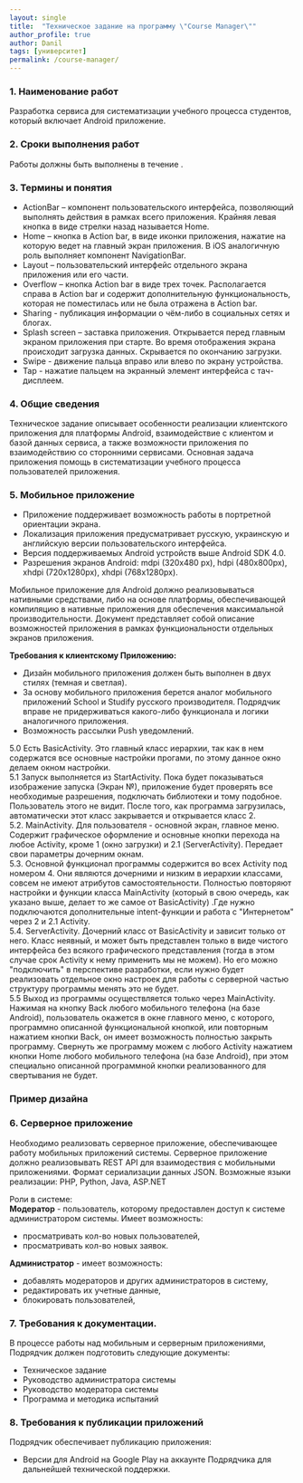 ```yaml
---
layout: single
title:  "Техническое задание на программу \"Course Manager\""
author_profile: true
author: Danil
tags: [университет]
permalink: /course-manager/
---
```

### 1. Наименование работ
Разработка сервиса для систематизации учебного процесса студентов, который включает Android приложение.

### 2. Сроки выполнения работ
Работы должны быть выполнены в течение .

### 3. Термины и понятия  
  * ActionBar – компонент пользовательского интерфейса, позволяющий выполнять действия в рамках всего 
    приложения. Крайняя левая кнопка в виде стрелки назад называется Home.
  * Home – кнопка в Action bar, в виде иконки приложения, нажатие на которую ведет на главный экран 
    приложения. В iOS аналогичную роль выполняет компонент NavigationBar.
  * Layout – пользовательский интерфейс отдельного экрана приложения или его части.
  * Overflow – кнопка Action bar в виде трех точек. Располагается справа в Action bar и содержит 
    дополнительную функциональность, которая не поместилась или не была отражена в Action bar.
  * Sharing - публикация информации о чём-либо в социальных сетях и блогах.
  * Splash screen – заставка приложения. Открывается перед главным экраном приложения при старте. Во время отображения экрана происходит загрузка данных. Скрывается по окончанию загрузки.
  * Swipe - движение пальца вправо или влево по экрану устройства.
  * Tap - нажатие пальцем на экранный элемент интерфейса с тач-дисплеем.  
  
### 4. Общие сведения
Техническое задание описывает особенности реализации клиентского приложения для платформы Android, 
взаимодействие с клиентом и базой данных сервиса, а также возможности приложения по взаимодействию со 
сторонними сервисами.
Основная задача приложения помощь в систематизации учебного процесса пользователей приложения.  

### 5. Мобильное приложение
  * Приложение поддерживает возможность работы в портретной ориентации экрана.
  * Локализация приложения предусматривает русскую, украинскую и английскую версии пользовательского 
    интерфейса.
  * Версия поддерживаемых Android устройств выше Android SDK 4.0.
  * Разрешения экранов Android: mdpi (320x480 px), hdpi (480x800px), xhdpi (720x1280px), 
    xhdpi (768x1280px).  
      
Мобильное приложение для Android должно реализовываться нативными средствами, либо на основе платформы, 
обеспечивающей компиляцию в нативные приложения для обеспечения максимальной производительности.
Документ представляет собой описание возможностей приложения в рамках функциональности отдельных экранов 
приложения.  

**Требования к клиентскому Приложению:**
  * Дизайн мобильного приложения должен быть выполнен в двух стилях (темная и светлая).
  * За основу мобильного приложения берется аналог мобильного приложений School и Studify русского 
	производителя. Подрядчик вправе не придерживаться какого-либо функционала и логики аналогичного 
	приложения.
  * Возможность рассылки Push уведомлений.

  5.0 Есть BasicActivity. Это главный класс иерархии, так как в нем содержатся все основные настройки 
    прогами, по этому данное окно делаем окном настройки.  
  5.1 Запуск выполняется из StartActivity. Пока будет показываться изображение запуска (Экран №), 
    приложение будет проверять все необходимые разрешения, подключать библиотеки и тому подобное. 
    Пользователь этого не видит. После того, как программа загрузилась, автоматически этот класс 
    закрывается и открывается класс 2.  
  5.2. MainActivity. Для пользователя - основной экран, главное меню. Содержит графическое оформление и 
    основные кнопки перехода на любое Activity, кроме 1 (окно загрузки) и 2.1 (ServerActivity). Передает 
    свои параметры дочерним окнам.  
  5.3. Основной функционал программы содержится во всех Activity под номером 4. Они являются дочерними 
    и низким в иерархии классами, совсем не имеют атрибутов самостоятельности. Полностью повторяют 
    настройки и функции класса MainActivity (который в свою очередь, как указано выше, делает то же 
    самое от BasicActivity) .Где нужно подключаются дополнительные intent-функции и работа с "Интернетом" 
    через 2 и 2.1 Activity.  
  5.4. ServerActivity. Дочерний класс от BasicActivity и зависит только от него. Класс неявный, и может 
    быть представлен только в виде чистого интерфейса без всякого графического представления (тогда в 
    этом случае срок Activity к нему применить мы не можем). Но его можно "подключить" в перспективе 
    разработки, если нужно будет реализовать отдельное окно настроек для работы с серверной частью 
    структуру программы менять это не будет.  
  5.5 Выход из программы осуществляется только через MainActivity. Нажимая на кнопку Back любого 
    мобильного телефона (на базе Android), пользователь окажется в окне главного меню, с которого, 
    программно описанной функциональной кнопкой, или повторным нажатием кнопки Back, он имеет возможность 
    полностью закрыть программу. Свернуть же программу можем с любого Activity нажатием кнопки Home любого 
    мобильного телефона (на базе Android), при этом специально описанной программной кнопки реализованного 
    для свертывания не будет.

### Пример дизайна 

### 6. Серверное приложение
Необходимо реализовать серверное приложение, обеспечивающее работу мобильных приложений системы. Серверное приложение должно реализовывать REST API для взаимодествия с мобильными приложениями. Формат сериализации данных JSON.
Возможные языки реализации: PHP, Python, Java, ASP.NET  

Роли в системе:  
**Модератор** - пользователь, которому предоставлен доступ к системе администратором системы. Имеет 
возможность:
  * просматривать кол-во новых пользователей,
  * просматривать кол-во новых заявок.

**Администратор** - имеет возможность:  
  * добавлять модераторов и других администраторов в систему,
  * редактировать их учетные данные,
  * блокировать пользователей,

### 7. Требования к документации.
В процессе работы над мобильным и серверным приложениями, Подрядчик должен подготовить следующие документы:
  * Техническое задание
  * Руководство администратора системы
  * Руководство модератора системы
  * Программа и методика испытаний  
  	
### 8. Требования к публикации приложений
Подрядчик обеспечивает публикацию приложения:
  * Версии для Android на Google Play на аккаунте Подрядчика для дальнейшей технической поддержки.
